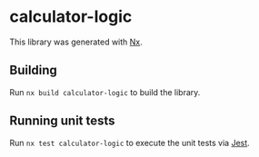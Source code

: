 # calculator-logic

This library was generated with [Nx](https://nx.dev).

## Building

Run `nx build calculator-logic` to build the library.

## Running unit tests

Run `nx test calculator-logic` to execute the unit tests via [Jest](https://jestjs.io).
